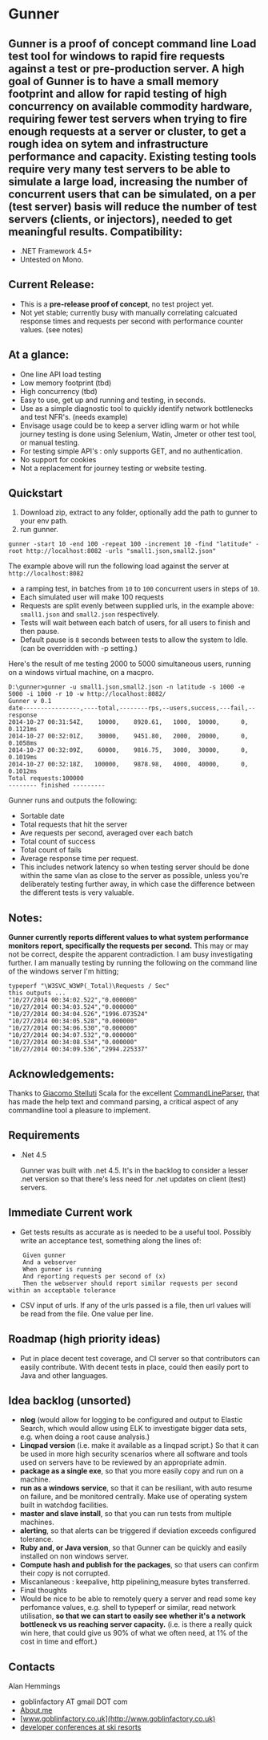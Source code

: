 Gunner
====

Gunner is a proof of concept command line Load test tool for windows to rapid fire requests against a test or pre-production server. 
A high goal of Gunner is to have a small memory footprint and allow for rapid testing of high concurrency on available commodity hardware, requiring fewer test servers when trying to fire enough requests at a server or cluster, to get a rough idea on sytem and infrastructure performance and capacity. 
Existing testing tools require very many test servers to be able to simulate a large load, increasing the number of concurrent users that can be simulated, on a per (test server) basis will reduce the number of test servers (clients, or injectors), needed to get meaningful results.
Compatibility:
---
- .NET Framework 4.5+
- Untested on Mono.  

Current Release:
---
- This is a __pre-release proof of concept__, no test project yet.
- Not yet stable; currently busy with manually correlating calcuated response times and requests per second with performance counter values. (see notes)

At a glance:
---
- One line API load testing
- Low memory footprint (tbd)
- High concurrency (tbd)
- Easy to use, get up and running and testing, in seconds.
- Use as a simple diagnostic tool to quickly identify network bottlenecks and test NFR's. (needs example)
- Envisage usage could be to keep a server idling warm or hot while journey testing is done using Selenium, Watin, Jmeter or other test tool, or manual testing.
- For testing simple API's : only supports GET, and no authentication. 
- No support for cookies
- Not a replacement for journey testing or website testing.


Quickstart
----------

1.	Download zip, extract to any folder, optionally add the path to gunner to your env path.
1.	run gunner.

``gunner -start 10 -end 100 -repeat 100 -increment 10 -find "latitude" -root http://localhost:8082 -urls "small1.json,small2.json"`` 

The example above will run the following load against the server at ``http://localhost:8082`` 

- a ramping test, in batches from ``10`` to ``100`` concurrent users in steps of ``10``.
- Each simulated user will make 100 requests 
- Requests are split evenly between supplied urls, in the example above: ``small1.json`` and ``small2.json`` respectively.
- Tests will wait between each batch of users, for all users to finish and then pause.
- Default pause is ``8`` seconds between tests to allow the system to Idle. (can be overridden with -p setting.)

Here's the result of me testing 2000 to 5000 simultaneous users, running on a windows virtual machine, on a macpro.

	D:\gunner>gunner -u small1.json,small2.json -n latitude -s 1000 -e 5000 -i 1000 -r 10 -w http://localhost:8082/
	Gunner v 0.1
	date----------------,----total,--------rps,--users,success,---fail,--response
	2014-10-27 00:31:54Z,    10000,    8920.61,   1000,  10000,      0,  0.1121ms
	2014-10-27 00:32:01Z,    30000,    9451.80,   2000,  20000,      0,  0.1058ms
	2014-10-27 00:32:09Z,    60000,    9816.75,   3000,  30000,      0,  0.1019ms
	2014-10-27 00:32:18Z,   100000,    9878.98,   4000,  40000,      0,  0.1012ms
	Total requests:100000
	-------- finished ---------
 
Gunner runs and outputs the following:

- Sortable date
- Total requests that hit the server
- Ave requests per second, averaged over each batch
- Total count of success
- Total count of fails
- Average response time per request. 
 - This includes network latency so when testing server should be done within the same vlan as close to the server as possible, unless you're deliberately testing further away, in which case the difference between the different tests is very valuable.

Notes:
---
__**Gunner currently reports different values to what system performance monitors report, specifically the requests per second.**__ This may or may not be correct, despite the apparent contradiction. I am busy investigating further. I am manually testing by running the following on the command line of the windows server I'm hitting;


	typeperf "\W3SVC_W3WP(_Total)\Requests / Sec"
	this outputs ... 
	"10/27/2014 00:34:02.522","0.000000"
	"10/27/2014 00:34:03.524","0.000000"
	"10/27/2014 00:34:04.526","1996.073524"
	"10/27/2014 00:34:05.528","0.000000"
	"10/27/2014 00:34:06.530","0.000000"
	"10/27/2014 00:34:07.532","0.000000"
	"10/27/2014 00:34:08.534","0.000000"
	"10/27/2014 00:34:09.536","2994.225337"



Acknowledgements:
---
Thanks to [Giacomo Stelluti](https://github.com/gsscoder) Scala for the excellent [CommandLineParser](https://github.com/gsscoder/commandline/wiki/Quickstart), that has made the help text and command parsing, a critical aspect of any commandline tool a pleasure to implement.


Requirements
---
* .Net 4.5

  Gunner was built with .net 4.5. It's in the backlog to consider a lesser .net version so that there's less need for .net updates on client (test) servers.


Immediate Current work
---
 - Get tests results as accurate as is needed to be a useful tool. Possibly write an acceptance test, something along the lines of:
```
	Given gunner 
	And a webserver
	When gunner is running 
	And reporting requests per second of (x)
	Then the webserver should report similar requests per second within an acceptable tolerance  
```
- CSV input of urls. If any of the urls passed is a file, then url values will be read from the file. One value per line.
 

Roadmap (high priority ideas)
---

 - Put in place decent test coverage, and CI server so that contributors can easily contribute. With decent tests in place, could then easily port to Java and other languages.


Idea backlog (unsorted)
---
  - __nlog__ (would allow for logging to be configured and output to Elastic Search, which would allow using ELK to investigate bigger data sets, e.g. when doing a root cause analysis.)
  - __Linqpad version__ (i.e. make it available as a linqpad script.) So that it can be used in more high security scenarios where all software and tools used on servers have to be reviewed by an appropriate admin. 
  - __package as a single exe__, so that you more easily copy and run on a machine.
  - __run as a windows service__, so that it can be resiliant, with auto resume on failure, and be monitored centrally. Make use of operating system built in watchdog facilities.
  - __master and slave install__, so that you can run tests from multiple machines.
  - __alerting__, so that alerts can be triggered if deviation exceeds configured tolerance.
  - __Ruby and, or Java version__, so that Gunner can be quickly and easily installed on non windows server. 
  - __Compute hash and publish for the packages__, so that users can confirm their copy is not corrupted.
  - Miscanlaneous : keepalive, http pipelining,measure bytes transferred. 
  - Final thoughts
   - Would be nice to be able to remotely query a server and read some key perfomance values, e.g. shell to typeperf or similar, read network utilisation, __so that we can start to easily see whether it's a network bottleneck vs us reaching server capacity.__ (i.e. is there a really quick win here, that could give us 90% of what we often need, at 1% of the cost in time and effort.)
 

Contacts
---
Alan Hemmings

  - goblinfactory AT gmail DOT com
  - [About.me](http://about.me/alanhemmings)
  - [www.goblinfactory.co.uk](http://www.goblinfactory.co.uk)
  - [developer conferences at ski resorts](http://www.snowcode.com)